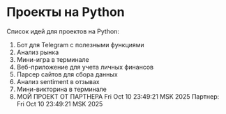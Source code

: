 # Проекты на Python

Список идей для проектов на Python:

1. Бот для Telegram с полезными функциями
2. Анализ рынка
3. Мини-игра в терминале
4. Веб-приложение для учета личных финансов
5. Парсер сайтов для сбора данных
6. Анализ sentiment в отзывах
7. Мини-викторина в терминале
8. МОЙ ПРОЕКТ ОТ ПАРТНЕРА
Fri Oct 10 23:49:21 MSK 2025
Партнер: Fri Oct 10 23:49:21 MSK 2025
